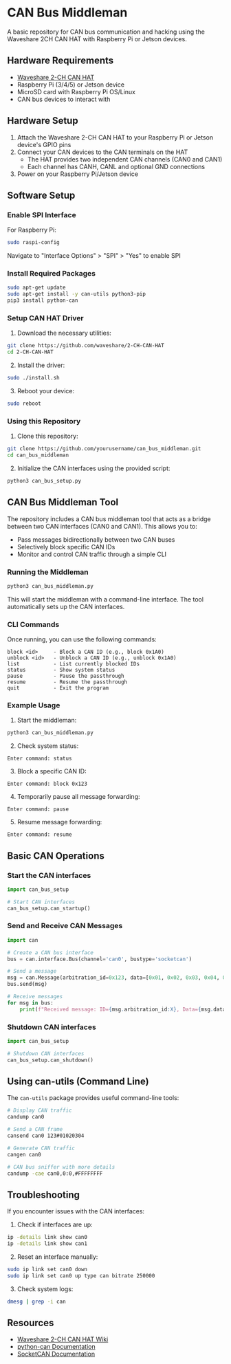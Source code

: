 # CAN Bus Middleman

A basic repository for CAN bus communication and hacking using the Waveshare 2CH CAN HAT with Raspberry Pi or Jetson devices.

## Hardware Requirements

- [Waveshare 2-CH CAN HAT](https://www.waveshare.com/2-ch-can-hat.htm)
- Raspberry Pi (3/4/5) or Jetson device
- MicroSD card with Raspberry Pi OS/Linux
- CAN bus devices to interact with

## Hardware Setup

1. Attach the Waveshare 2-CH CAN HAT to your Raspberry Pi or Jetson device's GPIO pins
2. Connect your CAN devices to the CAN terminals on the HAT
   - The HAT provides two independent CAN channels (CAN0 and CAN1)
   - Each channel has CANH, CANL and optional GND connections
3. Power on your Raspberry Pi/Jetson device

## Software Setup

### Enable SPI Interface

For Raspberry Pi:
```bash
sudo raspi-config
```
Navigate to "Interface Options" > "SPI" > "Yes" to enable SPI

### Install Required Packages

```bash
sudo apt-get update
sudo apt-get install -y can-utils python3-pip
pip3 install python-can
```

### Setup CAN HAT Driver

1. Download the necessary utilities:
```bash
git clone https://github.com/waveshare/2-CH-CAN-HAT
cd 2-CH-CAN-HAT
```

2. Install the driver:
```bash
sudo ./install.sh
```

3. Reboot your device:
```bash
sudo reboot
```

### Using this Repository

1. Clone this repository:
```bash
git clone https://github.com/yourusername/can_bus_middleman.git
cd can_bus_middleman
```

2. Initialize the CAN interfaces using the provided script:
```bash
python3 can_bus_setup.py
```

## CAN Bus Middleman Tool

The repository includes a CAN bus middleman tool that acts as a bridge between two CAN interfaces (CAN0 and CAN1). This allows you to:

- Pass messages bidirectionally between two CAN buses
- Selectively block specific CAN IDs
- Monitor and control CAN traffic through a simple CLI

### Running the Middleman

```bash
python3 can_bus_middleman.py
```

This will start the middleman with a command-line interface. The tool automatically sets up the CAN interfaces.

### CLI Commands

Once running, you can use the following commands:

```
block <id>     - Block a CAN ID (e.g., block 0x1A0)
unblock <id>   - Unblock a CAN ID (e.g., unblock 0x1A0)
list           - List currently blocked IDs
status         - Show system status
pause          - Pause the passthrough
resume         - Resume the passthrough
quit           - Exit the program
```

### Example Usage

1. Start the middleman:
```bash
python3 can_bus_middleman.py
```

2. Check system status:
```
Enter command: status
```

3. Block a specific CAN ID:
```
Enter command: block 0x123
```

4. Temporarily pause all message forwarding:
```
Enter command: pause
```

5. Resume message forwarding:
```
Enter command: resume
```

## Basic CAN Operations

### Start the CAN interfaces

```python
import can_bus_setup

# Start CAN interfaces
can_bus_setup.can_startup()
```

### Send and Receive CAN Messages

```python
import can

# Create a CAN bus interface
bus = can.interface.Bus(channel='can0', bustype='socketcan')

# Send a message
msg = can.Message(arbitration_id=0x123, data=[0x01, 0x02, 0x03, 0x04, 0x05, 0x06, 0x07, 0x08], is_extended_id=False)
bus.send(msg)

# Receive messages
for msg in bus:
    print(f"Received message: ID={msg.arbitration_id:X}, Data={msg.data}")
```

### Shutdown CAN interfaces

```python
import can_bus_setup

# Shutdown CAN interfaces
can_bus_setup.can_shutdown()
```

## Using can-utils (Command Line)

The `can-utils` package provides useful command-line tools:

```bash
# Display CAN traffic
candump can0

# Send a CAN frame
cansend can0 123#01020304

# Generate CAN traffic
cangen can0

# CAN bus sniffer with more details
candump -cae can0,0:0,#FFFFFFFF
```

## Troubleshooting

If you encounter issues with the CAN interfaces:

1. Check if interfaces are up:
```bash
ip -details link show can0
ip -details link show can1
```

2. Reset an interface manually:
```bash
sudo ip link set can0 down
sudo ip link set can0 up type can bitrate 250000
```

3. Check system logs:
```bash
dmesg | grep -i can
```

## Resources

- [Waveshare 2-CH CAN HAT Wiki](https://www.waveshare.com/wiki/2-CH_CAN_HAT)
- [python-can Documentation](https://python-can.readthedocs.io/en/stable/)
- [SocketCAN Documentation](https://www.kernel.org/doc/html/latest/networking/can.html) 
